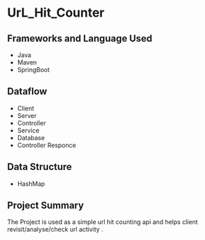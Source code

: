 # UrL_Hit_Counter
## Frameworks and Language Used
* Java
* Maven
* SpringBoot
## Dataflow
* Client
* Server
* Controller
* Service
* Database
* Controller Responce
## Data Structure
* HashMap
## Project Summary
The Project is used as a simple url hit counting api and helps client revisit/analyse/check url activity .
